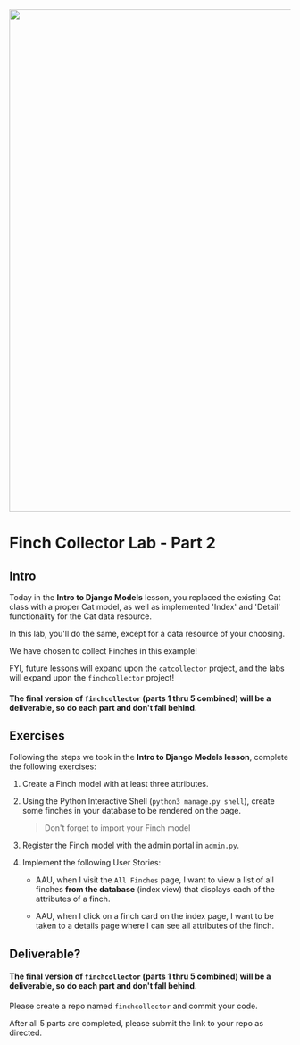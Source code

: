 <!-- {% raw %} -->
<img src="https://images.unsplash.com/photo-1600981806713-d141a32a4f7b" width="900">

# Finch Collector Lab - Part 2

## Intro

Today in the **Intro to Django Models** lesson, you replaced the existing Cat class with a proper Cat model, as well as implemented 'Index' and 'Detail' functionality for the Cat data resource.

In this lab, you'll do the same, except for a data resource of your choosing.

We have chosen to collect Finches in this example!

FYI, future lessons will expand upon the `catcollector` project, and the labs will expand upon the `finchcollector` project!

#### The final version of `finchcollector` (parts 1 thru 5 combined) will be a deliverable, so do each part and don't fall behind.

## Exercises

Following the steps we took in the **Intro to Django Models lesson**, complete the following exercises:

1. Create a Finch model with at least three attributes.

2. Using the Python Interactive Shell (`python3 manage.py shell`), create some finches in your database to be rendered on the page.

    > Don't forget to import your Finch model

3. Register the Finch model with the admin portal in `admin.py`.

4. Implement the following User Stories:
	- AAU, when I visit the `All Finches` page, I want to view a list of all finches **from the database** (index view) that displays each of the attributes of a finch.

	- AAU, when I click on a finch card on the index page, I want to be taken to a details page where I can see all attributes of the finch.



## Deliverable?

#### The final version of `finchcollector` (parts 1 thru 5 combined) will be a deliverable, so do each part and don't fall behind.

Please create a repo named `finchcollector` and commit your code.

After all 5 parts are completed, please submit the link to your repo as directed.
<!-- {% endraw %} -->